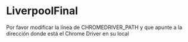 # LiverpoolFinal

Por favor modificar la línea de CHROMEDRIVER_PATH y que apunte a la dirección donde está el Chrome Driver en su local
